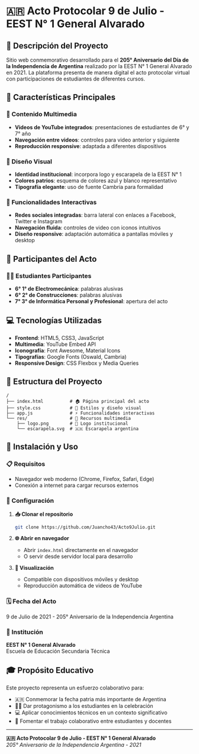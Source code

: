 # 🇦🇷 Acto Protocolar 9 de Julio - EEST N° 1 General Alvarado

## 📖 Descripción del Proyecto

Sitio web conmemorativo desarrollado para el **205° Aniversario del Día de la Independencia de Argentina** realizado por la EEST N° 1 General Alvarado en 2021. La plataforma presenta de manera digital el acto protocolar virtual con participaciones de estudiantes de diferentes cursos.

## 🎯 Características Principales

### 🎥 Contenido Multimedia
- **Videos de YouTube integrados**: presentaciones de estudiantes de 6° y 7° año
- **Navegación entre videos**: controles para video anterior y siguiente
- **Reproducción responsive**: adaptada a diferentes dispositivos

### 🎨 Diseño Visual
- **Identidad institucional**: incorpora logo y escarapela de la EEST N° 1
- **Colores patrios**: esquema de colores azul y blanco representativo
- **Tipografía elegante**: uso de fuente Cambria para formalidad

### 📱 Funcionalidades Interactivas
- **Redes sociales integradas**: barra lateral con enlaces a Facebook, Twitter e Instagram
- **Navegación fluida**: controles de video con iconos intuitivos
- **Diseño responsive**: adaptación automática a pantallas móviles y desktop

## 🏫 Participantes del Acto

### 👨‍🎓 Estudiantes Participantes
- **6° 1° de Electromecánica**: palabras alusivas
- **6° 2° de Construcciones**: palabras alusivas  
- **7° 3° de Informática Personal y Profesional**: apertura del acto


## 💻 Tecnologías Utilizadas

- **Frontend**: HTML5, CSS3, JavaScript
- **Multimedia**: YouTube Embed API
- **Iconografía**: Font Awesome, Material Icons
- **Tipografías**: Google Fonts (Oswald, Cambria)
- **Responsive Design**: CSS Flexbox y Media Queries

## 📁 Estructura del Proyecto

```
/
├── index.html          # 🏠 Página principal del acto
├── style.css           # 🎨 Estilos y diseño visual
├── app.js              # ⚡ Funcionalidades interactivas
└── res/                # 📂 Recursos multimedia
    ├── logo.png        # 🏫 Logo institucional
    └── escarapela.svg  # 🇦🇷 Escarapela argentina
```

## 🚀 Instalación y Uso

### 📋 Requisitos
- Navegador web moderno (Chrome, Firefox, Safari, Edge)
- Conexión a internet para cargar recursos externos

### 🔧 Configuración

1. **📥 Clonar el repositorio**
   ```bash
   git clone https://github.com/Juancho43/Acto9Julio.git
   ```

2. **🌐 Abrir en navegador**
   - Abrir `index.html` directamente en el navegador
   - O servir desde servidor local para desarrollo

3. **📱 Visualización**
   - Compatible con dispositivos móviles y desktop
   - Reproducción automática de videos de YouTube

### 🗓️ Fecha del Acto
9 de Julio de 2021 - 205° Aniversario de la Independencia Argentina

### 🏫 Institución
**EEST N° 1 General Alvarado**  
Escuela de Educación Secundaria Técnica

## 🎓 Propósito Educativo

Este proyecto representa un esfuerzo colaborativo para:
- 🇦🇷 Conmemorar la fecha patria más importante de Argentina
- 👨‍🎓 Dar protagonismo a los estudiantes en la celebración
- 💻 Aplicar conocimientos técnicos en un contexto significativo
- 🤝 Fomentar el trabajo colaborativo entre estudiantes y docentes


---

**🇦🇷 Acto Protocolar 9 de Julio - EEST N° 1 General Alvarado**  
*205° Aniversario de la Independencia Argentina - 2021*
